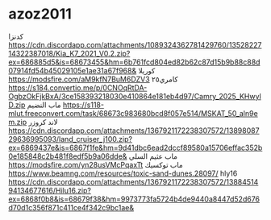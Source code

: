 # azoz2011


كدنزا
https://cdn.discordapp.com/attachments/1089324362781429760/1352822714322387018/Kia_K7_2021_V0.2.zip?ex=686885d5&is=68673455&hm=6b761fcd804ed82b62c87d15b9b88c88d07914fd54b45029105e1ae31a67f968&
كوريلا 
https://modsfire.com/aM9kfN7BuM6DZV3
كامري٢٥
https://s184.convertio.me/p/0CNOqRtDA-OgbzOkFjkBxA/3ce158393218030e410864e181eb4d97/Camry_2025_KHwylD.zip
ماب النضيم 
https://s118-mlut.freeconvert.com/task/68673c983680bcd8f057e514/MSKAT_50_aln9em.zip
لاند كروزر  
https://cdn.discordapp.com/attachments/1367921172238307572/1389808729636995093/land_cruiser_j100.zip?ex=6869437e&is=6867f1fe&hm=9d41dbc6ead2dccf89580a15706effac352b0e185848c2b481f8edf5b9a06dde&
ماب عثيم السلي 
https://modsfire.com/yn28usVMcPqaxTt
ماب توكسيك 
https://www.beamng.com/resources/toxic-sand-dunes.28097/
hly16
https://cdn.discordapp.com/attachments/1367921172238307572/1388451494134677616/Hilu16.zip?ex=6868f0b8&is=68679f38&hm=9973773fa5724b4de9440a8447d52d676d70d1c356f871c411ce4f342c9bc1ae&
